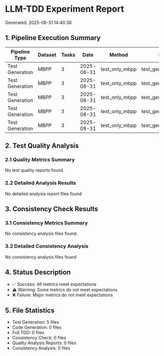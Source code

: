 # LLM-TDD Experiment Report
Generated: 2025-08-31 14:40:38

## 1. Pipeline Execution Summary

| Pipeline Type | Dataset | Tasks | Date | Method | Stage | Parameters | Status |
|----------------|---------|-------|------|--------|-------|------------|--------|
| Test Generation | MBPP | 3 | 2025-08-31 | test_only_mbpp | test_generation_only | T:0.1 | ✅ |
| Test Generation | MBPP | 3 | 2025-08-31 | test_only_mbpp | test_generation_only | T:0.3 | ✅ |
| Test Generation | MBPP | 3 | 2025-08-31 | test_only_mbpp | test_generation_only | T:0.5 | ✅ |
| Test Generation | MBPP | 3 | 2025-08-31 | test_only_mbpp | test_generation_only | T:0.7 | ✅ |
| Test Generation | MBPP | 3 | 2025-08-31 | test_only_mbpp | test_generation_only | T:0.9 | ✅ |

## 2. Test Quality Analysis

### 2.1 Quality Metrics Summary

No test quality reports found.

### 2.2 Detailed Analysis Results

No detailed analysis report files found

## 3. Consistency Check Results

### 3.1 Consistency Metrics Summary

No consistency analysis files found.

### 3.2 Detailed Consistency Analysis

No consistency analysis files found

## 4. Status Description

- ✅ Success: All metrics meet expectations
- ⚠️ Warning: Some metrics do not meet expectations
- ❌ Failure: Major metrics do not meet expectations

## 5. File Statistics

- Test Generation: 5 files
- Code Generation: 0 files
- Full TDD: 0 files
- Consistency Check: 0 files
- Quality Analysis Reports: 0 files
- Consistency Analysis: 0 files
